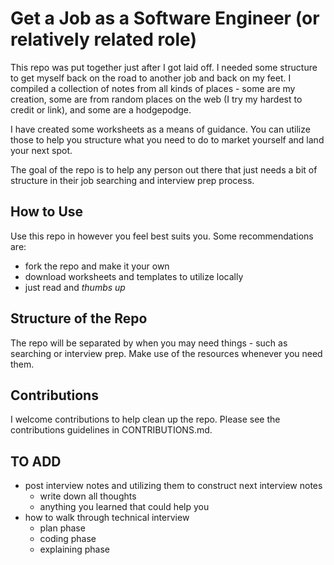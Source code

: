 # Get a Job as a Software Engineer (or relatively related role)
This repo was put together just after I got laid off. I needed some structure to get myself back on the
road to another job and back on my feet. I compiled a collection of notes from all kinds of places - some
are my creation, some are from random places on the web (I try my hardest to credit or link), and some are
a hodgepodge. 

I have created some worksheets as a means of guidance. You can utilize those to help you structure what you need
to do to market yourself and land your next spot. 

The goal of the repo is to help any person out there that just needs a bit of structure in their job searching 
and interview prep process. 

## How to Use
Use this repo in however you feel best suits you. Some recommendations are:
- fork the repo and make it your own
- download worksheets and templates to utilize locally
- just read and *thumbs up*

## Structure of the Repo
The repo will be separated by when you may need things - such as searching or interview prep. Make use of the 
resources whenever you need them.

## Contributions
I welcome contributions to help clean up the repo. Please see the contributions guidelines in CONTRIBUTIONS.md.

## TO ADD
- post interview notes and utilizing them to construct next interview notes
    - write down all thoughts
    - anything you learned that could help you
- how to walk through technical interview
    - plan phase
    - coding phase
    - explaining phase